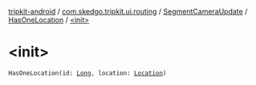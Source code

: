 [tripkit-android](../../../index.md) / [com.skedgo.tripkit.ui.routing](../../index.md) / [SegmentCameraUpdate](../index.md) / [HasOneLocation](index.md) / [&lt;init&gt;](./-init-.md)

# &lt;init&gt;

`HasOneLocation(id: `[`Long`](https://kotlinlang.org/api/latest/jvm/stdlib/kotlin/-long/index.html)`, location: `[`Location`](../../../com.skedgo.android.common.model/-location/index.md)`)`